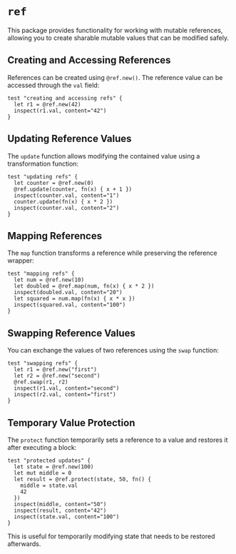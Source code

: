 # `ref`

This package provides functionality for working with mutable references, allowing you to create sharable mutable values that can be modified safely.

## Creating and Accessing References

References can be created using `@ref.new()`. The reference value can be accessed through the `val` field:

```moonbit
test "creating and accessing refs" {
  let r1 = @ref.new(42)
  inspect(r1.val, content="42")
}
```

## Updating Reference Values

The `update` function allows modifying the contained value using a transformation function:

```moonbit
test "updating refs" {
  let counter = @ref.new(0)
  @ref.update(counter, fn(x) { x + 1 })
  inspect(counter.val, content="1")
  counter.update(fn(x) { x * 2 })
  inspect(counter.val, content="2")
}
```

## Mapping References

The `map` function transforms a reference while preserving the reference wrapper:

```moonbit
test "mapping refs" {
  let num = @ref.new(10)
  let doubled = @ref.map(num, fn(x) { x * 2 })
  inspect(doubled.val, content="20")
  let squared = num.map(fn(x) { x * x })
  inspect(squared.val, content="100")
}
```

## Swapping Reference Values

You can exchange the values of two references using the `swap` function:

```moonbit
test "swapping refs" {
  let r1 = @ref.new("first")
  let r2 = @ref.new("second")
  @ref.swap(r1, r2)
  inspect(r1.val, content="second")
  inspect(r2.val, content="first")
}
```

## Temporary Value Protection

The `protect` function temporarily sets a reference to a value and restores it after executing a block:

```moonbit
test "protected updates" {
  let state = @ref.new(100)
  let mut middle = 0
  let result = @ref.protect(state, 50, fn() {
    middle = state.val
    42
  })
  inspect(middle, content="50")
  inspect(result, content="42")
  inspect(state.val, content="100")
}
```

This is useful for temporarily modifying state that needs to be restored afterwards.
